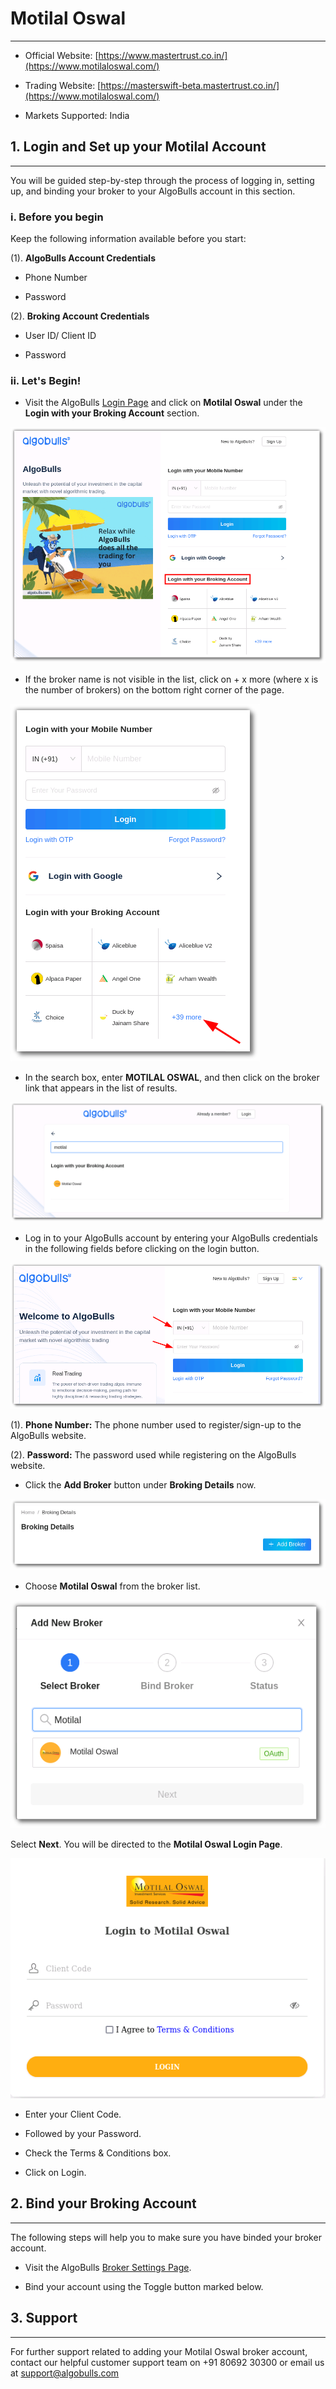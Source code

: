 # Motilal Oswal
---

* Official Website: [https://www.mastertrust.co.in/](https://www.motilaloswal.com/)

* Trading Website: [https://masterswift-beta.mastertrust.co.in/](https://www.motilaloswal.com/)

* Markets Supported: India

## 1. Login and Set up your Motilal Account
---

You will be guided step-by-step through the process of logging in, setting up, and binding your broker to your AlgoBulls account in this section.

### i. Before you begin

Keep the following information available before you start:

(1). **AlgoBulls Account Credentials**

* Phone Number

* Password

(2). **Broking Account Credentials**

* User ID/ Client ID

* Password

### ii. Let's Begin! 

* Visit the AlgoBulls [Login Page](https://app.algobulls.com/user/login) and click on **Motilal Oswal** under the **Login with your Broking Account** section.

[ ![MotilalOswal](imgs/algo_home.png "Click to Enlarge or Ctrl+Click to open in a new Tab") ](imgs/algo_home.png)

* If the broker name is not visible in the list, click on + x more (where x is the number of brokers) on the bottom right corner of the page.

[ ![MotilalOswal](imgs/search_broker.png "Click to Enlarge or Ctrl+Click to open in a new Tab") ](imgs/search_broker.png)

* In the search box, enter **MOTILAL OSWAL**, and then click on the broker link that appears in the list of results.

[ ![MotilalOswal](imgs/motilaloswal/search_motilal_oswal.png "Click to Enlarge or Ctrl+Click to open in a new Tab") ](imgs/motilaloswal/search_motilal_oswal.png)

* Log in to your AlgoBulls account by entering your AlgoBulls credentials in the following fields before clicking on the login button.

[ ![MotilalOswal](imgs/sign-in-2.png "Click to Enlarge or Ctrl+Click to open in a new Tab") ](imgs/sign-in-2.png)

(1). **Phone Number:** The phone number used to register/sign-up to the AlgoBulls website.

(2). **Password:** The password used while registering on the AlgoBulls website.

* Click the **Add Broker** button under **Broking Details** now.

[ ![MotilalOswal](imgs/brokingdetails.png "Click to Enlarge or Ctrl+Click to open in a new Tab") ](imgs/brokingdetails.png)

* Choose **Motilal Oswal** from the broker list.

[ ![MotilalOswal](imgs/motilaloswal/add_broker.png "Click to Enlarge or Ctrl+Click to open in a new Tab") ](imgs/motilaloswal/add_broker.png)

Select **Next**. You will be directed to the **Motilal Oswal Login Page**.

[ ![MotilalOswal](imgs/motilaloswal/motilaloswal_creds.png "Click to Enlarge or Ctrl+Click to open in a new Tab") ](imgs/motilaloswal/motilaloswal_creds.png)

* Enter your Client Code.

* Followed by your Password. 

* Check the Terms & Conditions box. 

* Click on Login.

## 2. Bind your Broking Account
---

The following steps will help you to make sure you have binded your broker account.

* Visit the AlgoBulls [Broker Settings Page](https://app.algobulls.com/broking).

* Bind your account using the Toggle button marked below.     

## 3. Support
---

For further support related to adding your Motilal Oswal broker account, contact our helpful customer support team on +91 80692 30300 or email us at [support@algobulls.com](https://support@algobulls.com)
